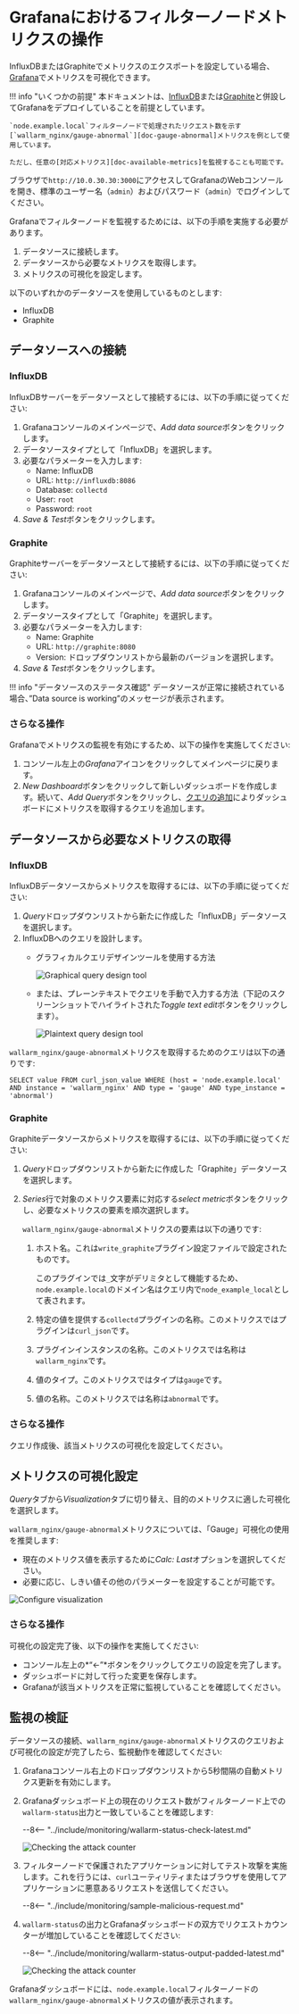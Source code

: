 [img-influxdb-query-graphical]:     ../../images/monitoring/grafana-influx-1.png
[img-influxdb-query-plaintext]:     ../../images/monitoring/grafana-influx-2.png
[img-query-visualization]:          ../../images/monitoring/grafana-query-visualization.png
[img-grafana-0-attacks]:            ../../images/monitoring/grafana-0-attacks.png
[img-grafana-16-attacks]:           ../../images/monitoring/grafana-16-attacks.png

[link-grafana]:                     https://grafana.com/

[doc-network-plugin-influxdb]:      network-plugin-influxdb.md
[doc-network-plugin-graphite]:      write-plugin-graphite.md
[doc-gauge-abnormal]:                available-metrics.md#number-of-requests
[doc-available-metrics]:            available-metrics.md

[anchor-query]:                     #fetching-the-required-metrics-from-the-data-source
[anchor-verify-monitoring]:         #verifying-monitoring

# Grafanaにおけるフィルターノードメトリクスの操作

InfluxDBまたはGraphiteでメトリクスのエクスポートを設定している場合、[Grafana][link-grafana]でメトリクスを可視化できます。

!!! info "いくつかの前提"
    本ドキュメントは、[InfluxDB][doc-network-plugin-influxdb]または[Graphite][doc-network-plugin-graphite]と併設してGrafanaをデプロイしていることを前提としています。
    
    `node.example.local`フィルターノードで処理されたリクエスト数を示す[`wallarm_nginx/gauge-abnormal`][doc-gauge-abnormal]メトリクスを例として使用しています。
    
    ただし、任意の[対応メトリクス][doc-available-metrics]を監視することも可能です。

ブラウザで`http://10.0.30.30:3000`にアクセスしてGrafanaのWebコンソールを開き、標準のユーザー名（`admin`）およびパスワード（`admin`）でログインしてください。

Grafanaでフィルターノードを監視するためには、以下の手順を実施する必要があります。
1.  データソースに接続します。
2.  データソースから必要なメトリクスを取得します。
3.  メトリクスの可視化を設定します。

以下のいずれかのデータソースを使用しているものとします:
*   InfluxDB
*   Graphite

## データソースへの接続

### InfluxDB

InfluxDBサーバーをデータソースとして接続するには、以下の手順に従ってください:
1.  Grafanaコンソールのメインページで、*Add data source*ボタンをクリックします。
2.  データソースタイプとして「InfluxDB」を選択します。
3.  必要なパラメーターを入力します:
    *   Name: InfluxDB
    *   URL: `http://influxdb:8086`
    *   Database: `collectd`
    *   User: `root`
    *   Password: `root`
4.  *Save & Test*ボタンをクリックします。

### Graphite

Graphiteサーバーをデータソースとして接続するには、以下の手順に従ってください:
1.  Grafanaコンソールのメインページで、*Add data source*ボタンをクリックします。
2.  データソースタイプとして「Graphite」を選択します。
3.  必要なパラメーターを入力します:
    *   Name: Graphite
    *   URL: `http://graphite:8080`
    *   Version: ドロップダウンリストから最新のバージョンを選択します。
4.  *Save & Test*ボタンをクリックします。

!!! info "データソースのステータス確認"
    データソースが正常に接続されている場合、”Data source is working”のメッセージが表示されます。

### さらなる操作

Grafanaでメトリクスの監視を有効にするため、以下の操作を実施してください:
1.  コンソール左上の*Grafana*アイコンをクリックしてメインページに戻ります。
2.  *New Dashboard*ボタンをクリックして新しいダッシュボードを作成します。続いて、*Add Query*ボタンをクリックし、[クエリの追加][anchor-query]によりダッシュボードにメトリクスを取得するクエリを追加します。

## データソースから必要なメトリクスの取得

### InfluxDB

InfluxDBデータソースからメトリクスを取得するには、以下の手順に従ってください:
1.  *Query*ドロップダウンリストから新たに作成した「InfluxDB」データソースを選択します。
2.  InfluxDBへのクエリを設計します。
    *   グラフィカルクエリデザインツールを使用する方法

        ![Graphical query design tool][img-influxdb-query-graphical]

    *   または、プレーンテキストでクエリを手動で入力する方法（下記のスクリーンショットでハイライトされた*Toggle text edit*ボタンをクリックします）。

        ![Plaintext query design tool][img-influxdb-query-plaintext]

`wallarm_nginx/gauge-abnormal`メトリクスを取得するためのクエリは以下の通りです:
```
SELECT value FROM curl_json_value WHERE (host = 'node.example.local' AND instance = 'wallarm_nginx' AND type = 'gauge' AND type_instance = 'abnormal')    
```

### Graphite

Graphiteデータソースからメトリクスを取得するには、以下の手順に従ってください:

1.  *Query*ドロップダウンリストから新たに作成した「Graphite」データソースを選択します。
2.  *Series*行で対象のメトリクス要素に対応する*select metric*ボタンをクリックし、必要なメトリクスの要素を順次選択します。

    `wallarm_nginx/gauge-abnormal`メトリクスの要素は以下の通りです:

    1.  ホスト名。これは`write_graphite`プラグイン設定ファイルで設定されたものです。
   
        このプラグインでは`_`文字がデリミタとして機能するため、`node.example.local`のドメイン名はクエリ内で`node_example_local`として表されます。
   
    2.  特定の値を提供する`collectd`プラグインの名称。このメトリクスではプラグインは`curl_json`です。
    3.  プラグインインスタンスの名称。このメトリクスでは名称は`wallarm_nginx`です。
    4.  値のタイプ。このメトリクスではタイプは`gauge`です。
    5.  値の名称。このメトリクスでは名称は`abnormal`です。

### さらなる操作

クエリ作成後、該当メトリクスの可視化を設定してください。

## メトリクスの可視化設定

*Query*タブから*Visualization*タブに切り替え、目的のメトリクスに適した可視化を選択します。

`wallarm_nginx/gauge-abnormal`メトリクスについては、「Gauge」可視化の使用を推奨します:
*   現在のメトリクス値を表示するために*Calc: Last*オプションを選択してください。
*   必要に応じ、しきい値その他のパラメーターを設定することが可能です。

![Configure visualization][img-query-visualization]

### さらなる操作

可視化の設定完了後、以下の操作を実施してください:
*   コンソール左上の*“←”*ボタンをクリックしてクエリの設定を完了します。  
*   ダッシュボードに対して行った変更を保存します。
*   Grafanaが該当メトリクスを正常に監視していることを確認してください。

## 監視の検証

データソースの接続、`wallarm_nginx/gauge-abnormal`メトリクスのクエリおよび可視化の設定が完了したら、監視動作を確認してください:
1.  Grafanaコンソール右上のドロップダウンリストから5秒間隔の自動メトリクス更新を有効にします。
2.  Grafanaダッシュボード上の現在のリクエスト数がフィルターノード上での`wallarm-status`出力と一致していることを確認します:

    --8<-- "../include/monitoring/wallarm-status-check-latest.md"
    
    ![Checking the attack counter][img-grafana-0-attacks]
    
3.  フィルターノードで保護されたアプリケーションに対してテスト攻撃を実施します。これを行うには、`curl`ユーティリティまたはブラウザを使用してアプリケーションに悪意あるリクエストを送信してください。

    --8<-- "../include/monitoring/sample-malicious-request.md"
    
4.  `wallarm-status`の出力とGrafanaダッシュボードの双方でリクエストカウンターが増加していることを確認してください:

    --8<-- "../include/monitoring/wallarm-status-output-padded-latest.md"

    ![Checking the attack counter][img-grafana-16-attacks]

Grafanaダッシュボードには、`node.example.local`フィルターノードの`wallarm_nginx/gauge-abnormal`メトリクスの値が表示されます。

